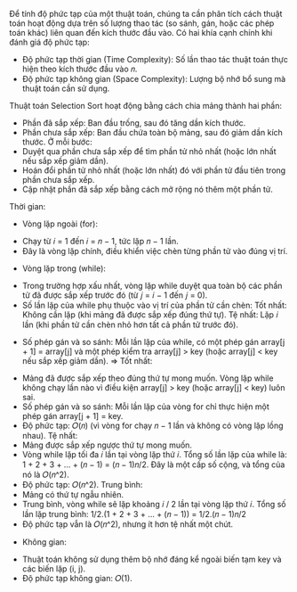 Để tính độ phức tạp của một thuật toán, chúng ta cần phân tích cách thuật toán hoạt động dựa trên số lượng thao tác (so sánh, gán, hoặc các phép toán khác) liên quan đến kích thước đầu vào. Có hai khía cạnh chính khi đánh giá độ phức tạp:
- Độ phức tạp thời gian (Time Complexity): Số lần thao tác thuật toán thực hiện theo kích thước đầu vào 
𝑛.
- Độ phức tạp không gian (Space Complexity): Lượng bộ nhớ bổ sung mà thuật toán cần sử dụng.

Thuật toán Selection Sort hoạt động bằng cách chia mảng thành hai phần:
- Phần đã sắp xếp: Ban đầu trống, sau đó tăng dần kích thước.
- Phần chưa sắp xếp: Ban đầu chứa toàn bộ mảng, sau đó giảm dần kích thước.
Ở mỗi bước:
- Duyệt qua phần chưa sắp xếp để tìm phần tử nhỏ nhất (hoặc lớn nhất nếu sắp xếp giảm dần).
- Hoán đổi phần tử nhỏ nhất (hoặc lớn nhất) đó với phần tử đầu tiên trong phần chưa sắp xếp.
- Cập nhật phần đã sắp xếp bằng cách mở rộng nó thêm một phần tử.

Thời gian:
- Vòng lặp ngoài (for):
+ Chạy từ 𝑖 = 1 đến 𝑖 = 𝑛 − 1, tức lặp 𝑛 − 1 lần.
+ Đây là vòng lặp chính, điều khiển việc chèn từng phần tử vào đúng vị trí.
- Vòng lặp trong (while):
+ Trong trường hợp xấu nhất, vòng lặp while duyệt qua toàn bộ các phần tử đã được sắp xếp trước đó (từ 𝑗 = 𝑖 − 1 đến 𝑗 = 0).
+ Số lần lặp của while phụ thuộc vào vị trí của phần tử cần chèn:
Tốt nhất: Không cần lặp (khi mảng đã được sắp xếp đúng thứ tự).
Tệ nhất: Lặp 𝑖 lần (khi phần tử cần chèn nhỏ hơn tất cả phần tử trước đó).
- Số phép gán và so sánh:
Mỗi lần lặp của while, có một phép gán array[j + 1] = array[j] và một phép kiểm tra array[j] > key (hoặc array[j] < key nếu sắp xếp giảm dần).
=> Tốt nhất: 
+ Mảng đã được sắp xếp theo đúng thứ tự mong muốn. Vòng lặp while không chạy lần nào vì điều kiện array[j] > key (hoặc array[j] < key) luôn sai.
+ Số phép gán và so sánh: Mỗi lần lặp của vòng for chỉ thực hiện một phép gán array[j + 1] = key.
+ Độ phức tạp: 𝑂(𝑛) (vì vòng for chạy 𝑛 − 1 lần và không có vòng lặp lồng nhau).
Tệ nhất: 
+ Mảng được sắp xếp ngược thứ tự mong muốn. 
+ Vòng while lặp tối đa 𝑖 lần tại vòng lặp thứ 𝑖.
Tổng số lần lặp của while là: 1 + 2 + 3 + … + (𝑛 − 1) = (𝑛 − 1)𝑛/2. Đây là một cấp số cộng, và tổng của nó là 𝑂(𝑛^2).
+ Độ phức tạp: 𝑂(𝑛^2).
Trung bình: 
+ Mảng có thứ tự ngẫu nhiên.
+ Trung bình, vòng while sẽ lặp khoảng 𝑖 / 2 lần tại vòng lặp thứ 𝑖.
Tổng số lần lặp trung bình: 1/2.(1 + 2 + 3 + … + (𝑛 − 1)) = 1/2.(𝑛 − 1)𝑛/2
+ Độ phức tạp vẫn là 𝑂(𝑛^2), nhưng ít hơn tệ nhất một chút.
- Không gian:
+ Thuật toán không sử dụng thêm bộ nhớ đáng kể ngoài biến tạm key và các biến lặp (i, j).
+ Độ phức tạp không gian: 𝑂(1).
